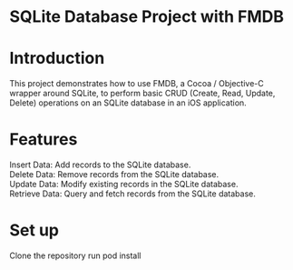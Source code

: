 # SQLite Database Project with FMDB

# Introduction

This project demonstrates how to use FMDB, a Cocoa / Objective-C wrapper around SQLite, to perform basic CRUD (Create, Read, Update, Delete) operations on an SQLite database in an iOS application.

# Features

Insert Data: Add records to the SQLite database.</br>
Delete Data: Remove records from the SQLite database.</br>
Update Data: Modify existing records in the SQLite database.</br>
Retrieve Data: Query and fetch records from the SQLite database.</br>

# Set up
Clone the repository 
run pod install


